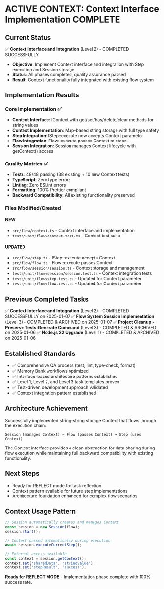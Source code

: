 # ACTIVE CONTEXT: Context Interface Implementation COMPLETE

## Current Status

✅ **Context Interface and Integration** (Level 2) - COMPLETED SUCCESSFULLY

- **Objective**: Implement Context interface and integration with Step execution and Session storage
- **Status**: All phases completed, quality assurance passed
- **Result**: Context functionality fully integrated with existing flow system

## Implementation Results

### Core Implementation ✅

- **Context Interface**: IContext with get/set/has/delete/clear methods for string values
- **Context Implementation**: Map-based string storage with full type safety
- **Step Integration**: IStep::execute now accepts Context parameter
- **Flow Integration**: Flow::execute passes Context to steps
- **Session Integration**: Session manages Context lifecycle with getContext() access

### Quality Metrics ✅

- **Tests**: 48/48 passing (38 existing + 10 new Context tests)
- **TypeScript**: Zero type errors
- **Linting**: Zero ESLint errors
- **Formatting**: 100% Prettier compliant
- **Backward Compatibility**: All existing functionality preserved

### Files Modified/Created

#### NEW

- `src/flow/context.ts` - Context interface and implementation
- `tests/unit/flow/context.test.ts` - Context test suite

#### UPDATED

- `src/flow/step.ts` - IStep::execute accepts Context
- `src/flow/flow.ts` - Flow::execute passes Context
- `src/flow/session/session.ts` - Context storage and management
- `tests/unit/flow/session/session.test.ts` - Context integration tests
- `tests/unit/flow/step.test.ts` - Updated for Context parameter
- `tests/unit/flow/flow.test.ts` - Updated for Context parameter

## Previous Completed Tasks

✅ **Context Interface and Integration** (Level 2) - COMPLETED SUCCESSFULLY on 2025-01-07
✅ **Flow System Session Implementation** (Level 3) - COMPLETED & ARCHIVED on 2025-01-07
✅ **Project Cleanup - Preserve Tests:Generate Command** (Level 3) - COMPLETED & ARCHIVED on 2025-01-06
✅ **Node.js 22 Upgrade** (Level 1) - COMPLETED & ARCHIVED on 2025-01-06

## Established Standards

- ✅ Comprehensive QA process (test, lint, type-check, format)
- ✅ Memory Bank workflows optimized
- ✅ Interface-based architecture patterns established
- ✅ Level 1, Level 2, and Level 3 task templates proven
- ✅ Test-driven development approach validated
- ✅ Context integration pattern established

## Architecture Achievement

Successfully implemented string-string storage Context that flows through the execution chain:

```
Session (manages Context) → Flow (passes Context) → Step (uses Context)
```

The Context interface provides a clean abstraction for data sharing during flow execution while maintaining full backward compatibility with existing functionality.

## Next Steps

- Ready for REFLECT mode for task reflection
- Context pattern available for future step implementations
- Architecture foundation enhanced for complex flow scenarios

## Context Usage Pattern

```typescript
// Session automatically creates and manages Context
const session = new Session(flow);
session.start();

// Context passed automatically during execution
await session.executeCurrentStep();

// External access available
const context = session.getContext();
context.set('sharedData', 'stringValue');
context.set('stepResult', 'success');
```

**Ready for REFLECT MODE** - Implementation phase complete with 100% success rate.
